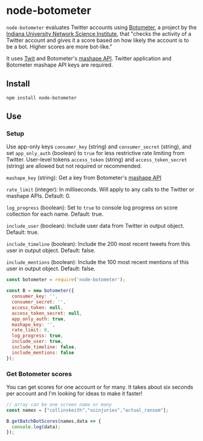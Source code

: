 # node-botometer

`node-botometer` evaluates Twitter accounts using [Botometer](https://botometer.iuni.iu.edu/#!/), a project by the [Indiana University Network Science Institute](https://iuni.iu.edu/), that "checks the activity of a Twitter account and gives it a score based on how likely the account is to be a bot. Higher scores are more bot-like."

It uses [Twit](https://github.com/ttezel/twit) and Botometer's [mashape API](https://market.mashape.com/OSoMe/botometer). Twitter application and Botometer mashape API keys are required.

## Install

`npm install node-botometer`

## Use

### Setup

Use app-only keys `consumer_key` (string) and `consumer_secret` (string), and set `app_only_auth` (boolean) to `true` for less restrictive rate limiting from Twitter. User-level tokens `access_token` (string) and `access_token_secret` (string) are allowed but not required or recommended.

`mashape_key` (string): Get a key from Botometer's [mashape API](https://market.mashape.com/OSoMe/botometer)

`rate_limit` (integer): In milliseconds. Will apply to any calls to the Twitter or mashape APIs. Default: 0.

`log_progress` (boolean): Set to `true` to console log progress on score collection for each name. Default: true.

`include_user` (boolean): Include user data from Twitter in output object. Default: true.

`include_timeline` (boolean): Include the 200 most recent tweets from this user in output object. Default: false.

`include_mentions` (boolean): Include the 100 most recent mentions of this user in output object. Default: false.

```js
const botometer = require('node-botometer');

const B = new botometer({
  consumer_key: '',
  consumer_secret: '',
  access_token: null,
  access_token_secret: null,
  app_only_auth: true,
  mashape_key: '',
  rate_limit: 0,
  log_progress: true,
  include_user: true,
  include_timeline: false,
  include_mentions: false
});
```

### Get Botometer scores

You can get scores for one account or for many. It takes about six seconds per account and I'm looking for ideas to make it faster!

```js
// array can be one screen name or many
const names = ["collinskeith","usinjuries","actual_ransom"];

B.getBatchBotScores(names,data => {
  console.log(data);
});
```
